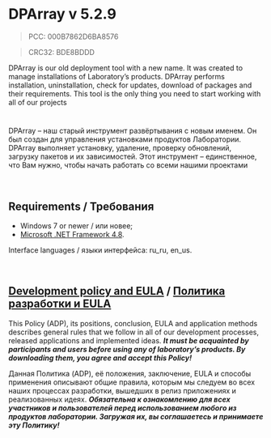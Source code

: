 ﻿# DPArray v 5.2.9
> PCC: 000B7862D6BA8576

> CRC32: BDE8BDDD



DPArray is our old deployment tool with a new name. It was created to manage installations of Laboratory’s products.
DPArray performs installation, uninstallation, check for updates, download of packages and their requirements.
This tool is the only thing you need to start working with all of our projects

#

DPArray – наш старый инструмент развёртывания с новым именем. Он был создан для управления установками продуктов Лаборатории.
DPArray выполняет установку, удаление, проверку обновлений, загрузку пакетов и их зависимостей.
Этот инструмент – единственное, что Вам нужно, чтобы начать работать со всеми нашими проектами

&nbsp;



## Requirements / Требования

- Windows 7 or newer / или новее;
- [Microsoft .NET Framework 4.8](https://go.microsoft.com/fwlink/?linkid=2088631).

Interface languages / языки интерфейса: ru_ru, en_us.

&nbsp;



## [Development policy and EULA](https://adslbarxatov.github.io/ADP) / [Политика разработки и EULA](https://adslbarxatov.github.io/ADP/ru)

This Policy (ADP), its positions, conclusion, EULA and application methods
describes general rules that we follow in all of our development processes, released applications and implemented ideas.
***It must be acquainted by participants and users before using any of laboratory’s products.
By downloading them, you agree and accept this Policy!***

Данная Политика (ADP), её положения, заключение, EULA и способы применения
описывают общие правила, которым мы следуем во всех наших процессах разработки, вышедших в релиз приложениях
и реализованных идеях.
***Обязательна к ознакомлению для всех участников и пользователей перед использованием любого из продуктов лаборатории.
Загружая их, вы соглашаетесь и принимаете эту Политику!***
